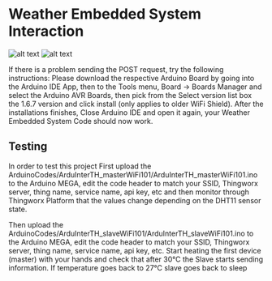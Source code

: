 # Weather Embedded System Interaction
![alt text](https://raw.githubusercontent.com/tidusdavid/weather-interaction-eafit/master/Resources/Architecture.png)
![alt text](https://raw.githubusercontent.com/tidusdavid/weather-interaction-eafit/master/Resources/Device.jpg)

If there is a problem sending the POST request, try the following instructions:
Please download the respective Arduino Board by going into the Arduino IDE App, then to the Tools menu, Board -> Boards Manager and
select the Arduino AVR Boards, then pick from the Select version list box the 1.6.7 version and click install (only applies to older WiFi Shield). After the installations finishes,
Close Arduino IDE and open it again, your Weather Embedded System Code should now work.

## Testing

In order to test this project
First upload the ArduinoCodes/ArduInterTH_masterWiFi101/ArduInterTH_masterWiFi101.ino to the Arduino MEGA, edit the code header to match your SSID, Thingworx server, thing name, service name, api key, etc and then monitor through Thingworx Platform that the values change depending on the DHT11 sensor state.

Then upload the ArduinoCodes/ArduInterTH_slaveWiFi101/ArduInterTH_slaveWiFi101.ino to the Arduino MEGA, edit the code header to match your SSID, Thingworx server, thing name, service name, api key, etc. Start heating the first device (master) with your hands and check that after 30°C the Slave starts sending information. If temperature goes back to 27°C slave goes back to sleep
